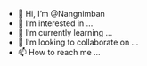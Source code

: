 - 👋 Hi, I’m @Nangnimban
- 👀 I’m interested in ...
- 🌱 I’m currently learning ...
- 💞️ I’m looking to collaborate on ...
- 📫 How to reach me ...

<!---
Nangnimban/Nangnimban is a ✨ special ✨ repository because its `README.md` (this file) appears on your GitHub profile.
You can click the Preview link to take a look at your changes.
--->
